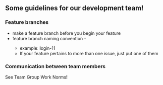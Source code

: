 ## Some guidelines for our development team!

### Feature branches
- make a feature branch before you begin your feature
- feature branch naming convention <feature name>-<issue id>
   - example: login-11
   - If your feature pertains to more than one issue, just put one of them

### Communication between team members
See Team Group Work Norms!
